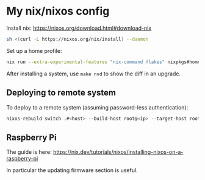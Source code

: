 # My nix/nixos config

Install nix: https://nixos.org/download.html#download-nix

```sh
sh <(curl -L https://nixos.org/nix/install) --daemon
```

Set up a home profile:

```sh
nix run --extra-experimental-features "nix-command flakes" nixpkgs#home-manager -- --extra-experimental-features "nix-command flakes" switch --flake github:jeffa5/nix-home#apj39-tui
```

After installing a system, use `make nvd` to show the diff in an upgrade.

## Deploying to remote system

To deploy to a remote system (assuming password-less authentication):

```sh
nixos-rebuild switch .#<host> --build-host root@<ip> --target-host root@<ip> --no-reexec
```

## Raspberry Pi

The guide is here: https://nix.dev/tutorials/nixos/installing-nixos-on-a-raspberry-pi

In particular the updating firmware section is useful.
